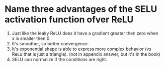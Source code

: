 # Name three advantages of the SELU activation function ofver ReLU
1. Just like the leaky ReLU does it have a gradient greater then zero when x is smaller then 0.
2. It's smoother, so better convergence.
3. It's exponential shape is able to express more complex behavior (vs ReLu that is just a triangle). (not in appendix answer, but it's in the book)
4. SELU can normalize if the conditions are right.
